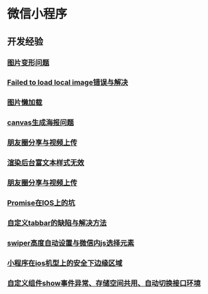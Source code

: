 # 微信小程序

## 开发经验

### [图片变形问题](图片变形问题)

### [Failed to load local image错误与解决](加载本地资源图片500错误与解决.md)

### [图片懒加载](图片懒加载)

### [canvas生成海报问题](canvas生成海报问题)

### [朋友圈分享与视频上传](朋友圈分享与视频上传)

### [渲染后台富文本样式无效](渲染后台富文本样式无效)

### [朋友圈分享与视频上传](朋友圈分享与视频上传)

### [Promise在IOS上的坑](Promise在IOS上的坑)

### [自定义tabbar的缺陷与解决方法](自定义tabbar的缺陷与解决方法)

### [swiper高度自动设置与微信内js选择元素](swiper高度自动设置与微信内js选择元素.md)

### [小程序在ios机型上的安全下边缘区域](小程序在ios机型上的安全下边缘区域.md)

### [自定义组件show事件异常、存储空间共用、自动切换接口环境](自定义组件show事件异常、存储空间共用、自动切换接口环境.md)
